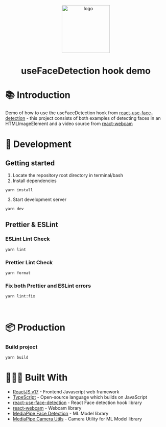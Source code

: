 <p align="center">
  <a href="https://github.com/lauirvin/react-use-face-detection-demo">
    <img alt="logo" src="https://i.imgur.com/XSTefBB.png" width="150" />
  </a>
</p>
<h1 align="center">
   useFaceDetection hook demo
</h1>

# 📚 Introduction

Demo of how to use the useFaceDetection hook from [react-use-face-detection](https://www.npmjs.com/package/react-use-face-detection) - this project consists of both examples of detecting faces in an HTMLImageElement and a video source from [react-webcam](https://www.npmjs.com/package/react-webcam)

# 🚀 Development

## Getting started

1. Locate the repository root directory in terminal/bash
2. Install dependencies

```
yarn install
```

3. Start development server

```
yarn dev
```

## Prettier & ESLint

### ESLint Lint Check

```
yarn lint
```

### Prettier Lint Check

```
yarn format
```

### Fix both Prettier and ESLint errors

```
yarn lint:fix
```

<br/>

# 📦 Production

### Build project

```
yarn build
```

# 👷🏻‍♂️ Built With

- [ReactJS v17](https://reactjs.org/) - Frontend Javascript web framework
- [TypeScript](https://www.typescriptlang.org/) - Open-source language which builds on JavaScript
- [react-use-face-detection](https://www.npmjs.com/package/react-use-face-detection) - React Face detection hook library
- [react-webcam](https://www.npmjs.com/package/react-webcam) - Webcam library
- [MediaPipe Face Detection](https://www.npmjs.com/package/@mediapipe/face_detection) - ML Model library
- [MediaPipe Camera Utils](https://www.npmjs.com/package/@mediapipe/camera_utils) - Camera Utility for ML Model library
